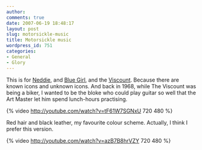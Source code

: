 ```yaml
---
author:
comments: true
date: 2007-06-19 18:48:17
layout: post
slug: motorsickle-music
title: Motorsickle music
wordpress_id: 751
categories:
- General
- Glory
---
```


This is for [Neddie](http://byneddiejingo.blogspot.com/2007/06/im-off-again.html), and [Blue Girl](http://bluegirlredstate.typepad.com/blue_girl/2007/06/i_like_smokin_l.html), and the [Viscount](http://viscountlacarte.blogspot.com/2007/06/it-was-summer-of-68.html). Because there are known icons and unknown icons. And back in 1968, while The Viscount was being a biker, I wanted to be the bloke who could play guitar so well that the Art Master let him spend lunch-hours practising.

{% video http://youtube.com/watch?v=tF61W7SGNxU 720 480 %}

Red hair and black leather, my favourite colour scheme. Actually, I think I prefer this version.

{% video http://youtube.com/watch?v=azB7B8hrVZY 720 480 %}

